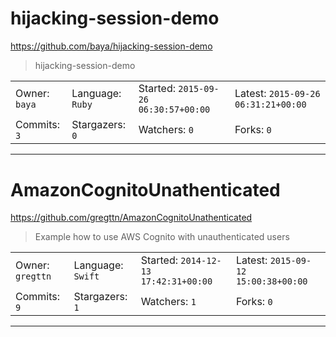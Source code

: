 # hijacking-session-demo

https://github.com/baya/hijacking-session-demo
<blockquote>
hijacking-session-demo
</blockquote>

<table><tr>
<tr><td>Owner: <code>baya</code></td>
    <td>Language: <code>Ruby</code></td>
    <td>Started: <code>2015-09-26 06:30:57+00:00</code></td>
    <td>Latest: <code>2015-09-26 06:31:21+00:00</code></td></tr>
<tr><td>Commits: <code>3</code></td>
    <td>Stargazers: <code>0</code></td>
    <td>Watchers: <code>0</code></td>
    <td>Forks: <code>0</code></td></tr>
</table>

---

# AmazonCognitoUnathenticated

https://github.com/gregttn/AmazonCognitoUnathenticated
<blockquote>
Example how to use AWS Cognito with unauthenticated users
</blockquote>

<table><tr>
<tr><td>Owner: <code>gregttn</code></td>
    <td>Language: <code>Swift</code></td>
    <td>Started: <code>2014-12-13 17:42:31+00:00</code></td>
    <td>Latest: <code>2015-09-12 15:00:38+00:00</code></td></tr>
<tr><td>Commits: <code>9</code></td>
    <td>Stargazers: <code>1</code></td>
    <td>Watchers: <code>1</code></td>
    <td>Forks: <code>0</code></td></tr>
</table>

---

